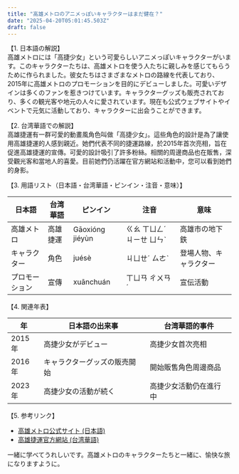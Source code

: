 ```yaml
---
title: "高雄メトロのアニメっぽいキャラクターはまだ健在？"
date: "2025-04-20T05:01:45.503Z"
draft: false
---
```


【1. 日本語の解説】  
高雄メトロには「高捷少女」という可愛らしいアニメっぽいキャラクターがいます。このキャラクターたちは、高雄メトロを使う人たちに親しみを感じてもらうために作られました。彼女たちはさまざまなメトロの路線を代表しており、2015年に高雄メトロのプロモーションを目的にデビューしました。可愛いデザインは多くのファンを惹きつけています。キャラクターグッズも販売されており、多くの観光客や地元の人々に愛されています。現在も公式ウェブサイトやイベントで元気に活動しており、キャラクターに出会うことができます。

【2. 台湾華語での解説】  
高雄捷運有一群可愛的動畫風角色叫做「高捷少女」。這些角色的設計是為了讓使用高雄捷運的人感到親近。她們代表不同的捷運路線，於2015年首次亮相，旨在促進高雄捷運的宣傳。可愛的設計吸引了許多粉絲。相關的周邊商品也在販售，深受觀光客和當地人的喜愛。目前她們仍活躍在官方網站和活動中，您可以看到她們的身影。

【3. 用語リスト（日本語・台湾華語・ピンイン・注音・意味）】  

| 日本語     | 台湾華語  | ピンイン   | 注音  | 意味                 |
|------------|-----------|------------|-------|----------------------|
| 高雄メトロ | 高雄捷運  | Gāoxióng jiéyùn | ㄍㄠ ㄒㄩㄥˊ ㄐㄧㄝ ㄩㄣˋ | 高雄市の地下鉄           |
| キャラクター | 角色      | juésè     | ㄐㄩㄝˊ ㄙㄜˋ | 登場人物、キャラクター     |
| プロモーション | 宣傳      | xuānchuán | ㄒㄩㄢ ㄔㄨㄢˊ | 宣伝活動               |

【4. 関連年表】  

| 年 | 日本語の出来事                   | 台湾華語的事件                |
|----|---------------------------|-------------------------|
| 2015年 | 高捷少女がデビュー             | 高捷少女首次亮相             |
| 2016年 | キャラクターグッズの販売開始       | 開始販售角色周邊商品         |
| 2023年 | 高捷少女の活動が続く            | 高捷少女活動仍在進行中        |

【5. 参考リンク】  
- [高雄メトロ公式サイト (日本語)](https://www.krtc.com.tw/index/jp)
- [高雄捷運官方網站 (台湾華語)](https://www.krtc.com.tw/)

一緒に学べてうれしいです。高雄メトロのキャラクターたちと一緒に、愉快な旅になりますように。
